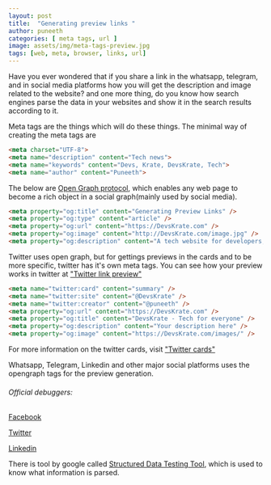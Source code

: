```yaml
---
layout: post
title:  "Generating preview links " 
author: puneeth
categories: [ meta tags, url ]
image: assets/img/meta-tags-preview.jpg
tags: [web, meta, browser, links, url]
---
```


Have you ever wondered that if you share a link in the whatsapp, telegram, and in social media platforms how you will get the description and image related to the website? and one more thing, do you know how search engines parse the data in your websites and show it in the search results according to it.

Meta tags are the things which will do these things. 
The minimal way of creating the meta tags are
``` html
<meta charset="UTF-8">
<meta name="description" content="Tech news">
<meta name="keywords" content="Devs, Krate, DevsKrate, Tech">
<meta name="author" content="Puneeth">
```

The below are [Open Graph protocol](https://ogp.me/), which enables any web page to become a rich object in a social graph(mainly used by social media).
``` html
<meta property="og:title" content="Generating Preview Links" />
<meta property="og:type" content="article" />
<meta property="og:url" content="https://DevsKrate.com" />
<meta property="og:image" content="http://DevsKrate.com/image.jpg" />
<meta property="og:description" content="A tech website for developers, where you get everything about tech" /> 
```

Twitter uses open graph, but for gettings previews in the cards and to be more specific, twitter has it's own meta tags. You can see how your preview works in twitter at ["Twitter link preview"](https://cards-dev.twitter.com/validator)
```html
<meta name="twitter:card" content="summary" />
<meta name="twitter:site" content="@DevsKrate" />
<meta name="twitter:creator" content="@puneeth" />
<meta property="og:url" content="https://DevsKrate.com" />
<meta property="og:title" content="DevsKrate - Tech for everyone" />
<meta property="og:description" content="Your description here" />
<meta property="og:image" content="https://DevsKrate.com/images/" />
```
For more information on the twitter cards, visit ["Twitter cards"](https://developer.twitter.com/en/docs/tweets/optimize-with-cards/guides/getting-started)

Whatsapp, Telegram, Linkedin and other major social platforms uses the opengraph tags for the preview generation.


###### Official debuggers:

[Facebook](https://developers.facebook.com/tools/debug/)

[Twitter](https://cards-dev.twitter.com/validator)

[Linkedin](https://www.linkedin.com/post-inspector/inspect/)

There is tool by google called [Structured Data Testing Tool](https://search.google.com/structured-data/testing-tool/), which is used to know what information is parsed. 